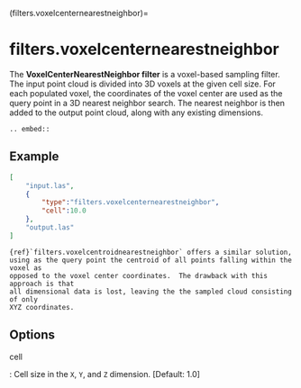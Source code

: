 (filters.voxelcenternearestneighbor)=

# filters.voxelcenternearestneighbor

The **VoxelCenterNearestNeighbor filter** is a voxel-based sampling filter.
The input point
cloud is divided into 3D voxels at the given cell size. For each populated
voxel, the coordinates of the voxel center are used as the query point in a 3D
nearest neighbor search. The nearest neighbor is then added to the output point
cloud, along with any existing dimensions.

```{eval-rst}
.. embed::

```

## Example

```json
[
    "input.las",
    {
        "type":"filters.voxelcenternearestneighbor",
        "cell":10.0
    },
    "output.las"
]
```

```{seealso}
{ref}`filters.voxelcentroidnearestneighbor` offers a similar solution,
using as the query point the centroid of all points falling within the voxel as
opposed to the voxel center coordinates.  The drawback with this approach is that
all dimensional data is lost, leaving the the sampled cloud consisting of only
XYZ coordinates.
```

## Options

cell

: Cell size in the `X`, `Y`, and `Z` dimension. \[Default: 1.0\]

```{include} filter_opts.md
```
